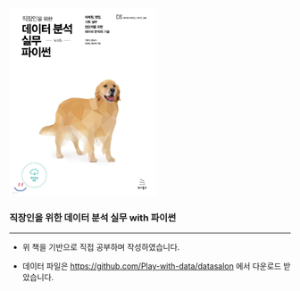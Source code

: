 <img src="assets/README/XL.jpeg" alt="직장인을 위한 데이터 분석 실무 with 파이썬 - YES24" style="zoom: 33%;" />



### 직장인을 위한 데이터 분석 실무 with 파이썬

---

- 위 책을 기반으로 직접 공부하며 작성하였습니다. 

- 데이터 파일은 https://github.com/Play-with-data/datasalon 에서 다운로드 받았습니다.